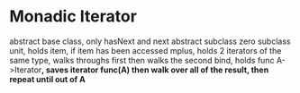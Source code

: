 # Monadic Iterator

abstract base class, only hasNext and next abstract
subclass zero
subclass unit, holds item, if item has been accessed
mplus, holds 2 iterators of the same type, walks throughs first then walks the second
bind, holds func A->Iterator<B>, saves iterator<B>
	func(A) then walk over all of the result, then repeat until out of A

